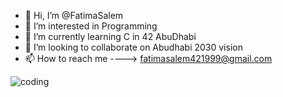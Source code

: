- 👋 Hi, I’m @FatimaSalem
- 👀 I’m interested in Programming 
- 🌱 I’m currently learning C in 42 AbuDhabi 
- 💞️ I’m looking to collaborate on Abudhabi 2030 vision
- 📫 How to reach me ----> fatimasalem421999@gmail.com

![coding](https://user-images.githubusercontent.com/106735363/198196546-2ccdd135-af44-40c8-bfe6-ac4b9c14791d.gif)

<!---
FatimaSalem/FatimaSalem is a ✨ special ✨ repository because its `README.md` (this file) appears on your GitHub profile.
You can click the Preview link to take a look at your changes.
--->
